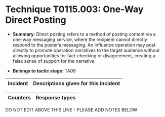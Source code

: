 # Technique T0115.003: One-Way Direct Posting

* **Summary**: Direct posting refers to a method of posting content via a one-way messaging service, where the  recipient cannot directly respond to the poster’s messaging. An influence operation may post  directly to promote operation narratives to the target audience without allowing opportunities for  fact-checking or disagreement, creating a false sense of support for the narrative. 

* **Belongs to tactic stage**: TA09


| Incident | Descriptions given for this incident |
| -------- | -------------------- |



| Counters | Response types |
| -------- | -------------- |


DO NOT EDIT ABOVE THIS LINE - PLEASE ADD NOTES BELOW